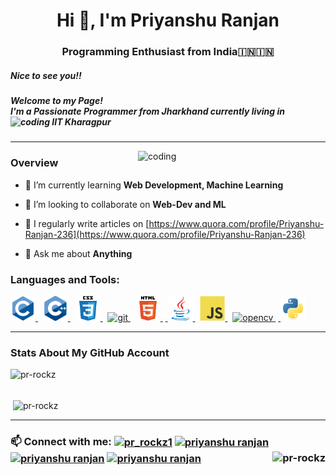 <h1 align="Center">Hi 👋, I'm Priyanshu Ranjan</h1>
<h3 align="center">Programming Enthusiast from India🇮🇳🇮🇳</h3>
<h5 align="left">Nice to see you!!</h5>
<h5 align="left">Welcome to my Page!<br>I'm a Passionate Programmer from <strong>Jharkhand</strong> currently living in  <img alt="coding" width="20" src="https://upload.wikimedia.org/wikipedia/en/thumb/1/1c/IIT_Kharagpur_Logo.svg/1200px-IIT_Kharagpur_Logo.svg.png"> IIT Kharagpur</h5>

<hr>

<img align="right" alt="coding" width="300" src="https://media.tenor.com/_DOBjnGspYAAAAAM/code-coding.gif">


<h3>Overview</h3>

- 🌱 I’m currently learning **Web Development, Machine Learning**

- 👯 I’m looking to collaborate on **Web-Dev and ML**

- 📝 I regularly write articles on [https://www.quora.com/profile/Priyanshu-Ranjan-236](https://www.quora.com/profile/Priyanshu-Ranjan-236)

- 💬 Ask me about **Anything**


<h3 align="left">Languages and Tools:</h3>
<p align="left"> <a href="https://www.cprogramming.com/" target="_blank" rel="noreferrer"> <img src="https://raw.githubusercontent.com/devicons/devicon/master/icons/c/c-original.svg" alt="c" width="40" height="40"/> </a>&nbsp; <a href="https://www.w3schools.com/cpp/" target="_blank" rel="noreferrer"> <img src="https://raw.githubusercontent.com/devicons/devicon/master/icons/cplusplus/cplusplus-original.svg" alt="cplusplus" width="40" height="40"/> </a>&nbsp; <a href="https://www.w3schools.com/css/" target="_blank" rel="noreferrer"> <img src="https://raw.githubusercontent.com/devicons/devicon/master/icons/css3/css3-original-wordmark.svg" alt="css3" width="40" height="40"/> </a>&nbsp; <a href="https://git-scm.com/" target="_blank" rel="noreferrer"> <img src="https://www.vectorlogo.zone/logos/git-scm/git-scm-icon.svg" alt="git" width="40" height="40"/> </a>&nbsp; <a href="https://www.w3.org/html/" target="_blank" rel="noreferrer"> <img src="https://raw.githubusercontent.com/devicons/devicon/master/icons/html5/html5-original-wordmark.svg" alt="html5" width="40" height="40"/> </a> &nbsp;<a href="https://www.java.com" target="_blank" rel="noreferrer"> <img src="https://raw.githubusercontent.com/devicons/devicon/master/icons/java/java-original.svg" alt="java" width="40" height="40"/> </a>&nbsp; <a href="https://developer.mozilla.org/en-US/docs/Web/JavaScript" target="_blank" rel="noreferrer"> <img src="https://raw.githubusercontent.com/devicons/devicon/master/icons/javascript/javascript-original.svg" alt="javascript" width="40" height="40"/> </a>&nbsp; <a href="https://opencv.org/" target="_blank" rel="noreferrer"> <img src="https://www.vectorlogo.zone/logos/opencv/opencv-icon.svg" alt="opencv" width="40" height="40"/> </a> &nbsp;<a href="https://www.python.org" target="_blank" rel="noreferrer"> <img src="https://raw.githubusercontent.com/devicons/devicon/master/icons/python/python-original.svg" alt="python" width="40" height="40"/> </a> </p>

<hr>

<h3>Stats About My GitHub Account</h3>
<p><img align="left" src="https://github-readme-stats.vercel.app/api/top-langs?username=pr-rockz&show_icons=true&locale=en&layout=compact" alt="pr-rockz" /></p>
<br><br>
<p>&nbsp;<img align="center" src="https://github-readme-stats.vercel.app/api?username=pr-rockz&show_icons=true&locale=en" alt="pr-rockz" /></p>
<hr>

<h3 align="left"> 📫 Connect with me:  <a href="https://twitter.com/pr_rockz1" target="blank"><img align="center" src="https://raw.githubusercontent.com/rahuldkjain/github-profile-readme-generator/master/src/images/icons/Social/twitter.svg" alt="pr_rockz1" height="25" width="32" /></a>
<a href="https://linkedin.com/in/priyanshu ranjan" target="blank"><img align="center" src="https://raw.githubusercontent.com/rahuldkjain/github-profile-readme-generator/master/src/images/icons/Social/linked-in-alt.svg" alt="priyanshu ranjan" height="25" width="32" /></a>
<a href="https://fb.com/priyanshu ranjan" target="blank"><img align="center" src="https://raw.githubusercontent.com/rahuldkjain/github-profile-readme-generator/master/src/images/icons/Social/facebook.svg" alt="priyanshu ranjan" height="25" width="32" /></a> <a href="https://t.me/pr_rockz" target="blank"><img align="center" src="https://images.indianexpress.com/2021/12/Telegram-1.jpg?w=389" alt="priyanshu ranjan" height="30" width="55" /></a> <img align="right" src="https://komarev.com/ghpvc/?username=pr-rockz&label=Profile%20views&color=0e75b6&style=flat" alt="pr-rockz" /></h3>
